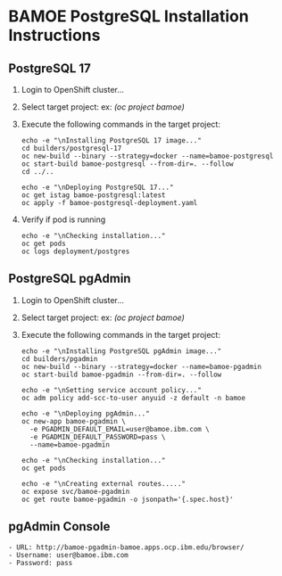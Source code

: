 # BAMOE PostgreSQL Installation Instructions

## PostgreSQL 17

1.  Login to OpenShift cluster...
2.  Select target project: ex: _(oc project bamoe)_
3.  Execute the following commands in the target project:

    ```shell
    echo -e "\nInstalling PostgreSQL 17 image..."
    cd builders/postgresql-17
    oc new-build --binary --strategy=docker --name=bamoe-postgresql
    oc start-build bamoe-postgresql --from-dir=. --follow
    cd ../..

    echo -e "\nDeploying PostgreSQL 17..."
    oc get istag bamoe-postgresql:latest
    oc apply -f bamoe-postgresql-deployment.yaml
    ```

4.  Verify if pod is running

    ```shell
    echo -e "\nChecking installation..."
    oc get pods
    oc logs deployment/postgres
    ```

## PostgreSQL pgAdmin

1.  Login to OpenShift cluster...
2.  Select target project: ex: _(oc project bamoe)_
3.  Execute the following commands in the target project:

    ```shell
    echo -e "\nInstalling PostgreSQL pgAdmin image..."
    cd builders/pgadmin
    oc new-build --binary --strategy=docker --name=bamoe-pgadmin
    oc start-build bamoe-pgadmin --from-dir=. --follow

    echo -e "\nSetting service account policy..."
    oc adm policy add-scc-to-user anyuid -z default -n bamoe

    echo -e "\nDeploying pgAdmin..."
    oc new-app bamoe-pgadmin \
      -e PGADMIN_DEFAULT_EMAIL=user@bamoe.ibm.com \
      -e PGADMIN_DEFAULT_PASSWORD=pass \
      --name=bamoe-pgadmin

    echo -e "\nChecking installation..."
    oc get pods

    echo -e "\nCreating external routes....."
    oc expose svc/bamoe-pgadmin
    oc get route bamoe-pgadmin -o jsonpath='{.spec.host}'
    ```

## pgAdmin Console
    - URL: http://bamoe-pgadmin-bamoe.apps.ocp.ibm.edu/browser/
    - Username: user@bamoe.ibm.com
    - Password: pass